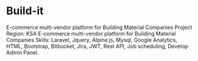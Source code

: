 # Build-it
 E-commerce multi-vendor platform for Building Material Companies
Project Region: KSA
E-commerce multi-vendor platform for Building Material Companies
Skills: Laravel, Jquery, Alpine.js, Mysql, Google Analytics, HTML, Bootstrap, Bitbucket, Jira, JWT, Rest API, Job scheduling, Develop Admin Panel.
